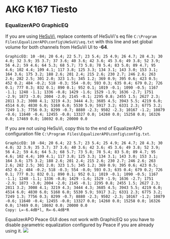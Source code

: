 # AKG K167 Tiesto
### EqualizerAPO GraphicEQ
If you are using [HeSuVi](https://sourceforge.net/projects/hesuvi/), replace contents of HeSuVi's eq file `C:\Program Files\EqualizerAPO\config\HeSuVi\eq.txt` with this line and set global volume for both channels from HeSuVi UI to **-64**.
```
GraphicEQ: 10 -84; 20 6.4; 22 5.7; 23 5.4; 25 4.9; 26 4.7; 28 4.3; 30 4.0; 32 3.9; 35 3.7; 37 3.6; 40 3.6; 42 3.6; 45 3.6; 49 3.8; 52 3.9; 56 4.2; 59 4.6; 64 5.3; 68 5.7; 73 5.8; 78 5.4; 83 5.0; 89 4.7; 95 4.6; 102 4.4; 109 4.1; 117 3.8; 125 3.3; 134 3.1; 143 3.0; 153 3.1; 164 3.6; 175 3.2; 188 2.6; 201 2.4; 215 2.6; 230 2.7; 246 2.6; 263 2.6; 282 2.5; 301 2.0; 323 1.5; 345 1.2; 369 0.9; 395 0.6; 423 0.5; 452 0.2; 484 -0.2; 518 -0.3; 554 -0.0; 593 0.3; 635 0.4; 679 0.2; 726 0.1; 777 0.3; 832 0.1; 890 0.1; 952 0.1; 1019 -0.1; 1090 -0.5; 1167 -1.1; 1248 -1.1; 1336 -0.8; 1429 -1.6; 1529 -1.9; 1636 -2.7; 1751 -2.9; 1873 -3.0; 2004 -2.0; 2145 -0.1; 2295 0.8; 2455 1.5; 2627 2.3; 2811 3.2; 3008 4.1; 3219 4.3; 3444 4.3; 3685 4.5; 3943 5.5; 4219 6.0; 4514 6.0; 4830 6.0; 5168 6.0; 5530 5.9; 5917 3.2; 6331 2.3; 6775 3.2; 7249 1.3; 7756 0.3; 8299 -0.7; 8880 -2.3; 9502 -2.3; 10167 -1.2; 10879 -0.6; 11640 -0.4; 12455 -0.0; 13327 0.0; 14260 0.0; 15258 0.0; 16326 0.0; 17469 0.0; 18692 0.0; 20000 0.0
```
If you are not using HeSuVi, copy this to the end of EqualizerAPO configuration file `C:\Program Files\EqualizerAPO\config\config.txt`.
```
GraphicEQ: 10 -84; 20 6.4; 22 5.7; 23 5.4; 25 4.9; 26 4.7; 28 4.3; 30 4.0; 32 3.9; 35 3.7; 37 3.6; 40 3.6; 42 3.6; 45 3.6; 49 3.8; 52 3.9; 56 4.2; 59 4.6; 64 5.3; 68 5.7; 73 5.8; 78 5.4; 83 5.0; 89 4.7; 95 4.6; 102 4.4; 109 4.1; 117 3.8; 125 3.3; 134 3.1; 143 3.0; 153 3.1; 164 3.6; 175 3.2; 188 2.6; 201 2.4; 215 2.6; 230 2.7; 246 2.6; 263 2.6; 282 2.5; 301 2.0; 323 1.5; 345 1.2; 369 0.9; 395 0.6; 423 0.5; 452 0.2; 484 -0.2; 518 -0.3; 554 -0.0; 593 0.3; 635 0.4; 679 0.2; 726 0.1; 777 0.3; 832 0.1; 890 0.1; 952 0.1; 1019 -0.1; 1090 -0.5; 1167 -1.1; 1248 -1.1; 1336 -0.8; 1429 -1.6; 1529 -1.9; 1636 -2.7; 1751 -2.9; 1873 -3.0; 2004 -2.0; 2145 -0.1; 2295 0.8; 2455 1.5; 2627 2.3; 2811 3.2; 3008 4.1; 3219 4.3; 3444 4.3; 3685 4.5; 3943 5.5; 4219 6.0; 4514 6.0; 4830 6.0; 5168 6.0; 5530 5.9; 5917 3.2; 6331 2.3; 6775 3.2; 7249 1.3; 7756 0.3; 8299 -0.7; 8880 -2.3; 9502 -2.3; 10167 -1.2; 10879 -0.6; 11640 -0.4; 12455 -0.0; 13327 0.0; 14260 0.0; 15258 0.0; 16326 0.0; 17469 0.0; 18692 0.0; 20000 0.0
Copy: L=-6.4dB*l, R=-6.4dB*R
```
EqualizerAPO Peace GUI does not work with GraphicEQ so you have to disable parametric equalization configured by Peace if you are already using it.
![](https://raw.githubusercontent.com/jaakkopasanen/AutoEq/master/results/Innerfidelity%202017/innerfidelity/onear/AKG%20K167%20Tiesto/AKG%20K167%20Tiesto.png)
